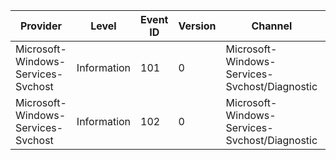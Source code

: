 Provider                            |  Level        |  Event ID  |  Version  |  Channel                                        |  Task         |  Opcode  |  Keyword  |  Message
------------------------------------|---------------|------------|-----------|-------------------------------------------------|---------------|----------|-----------|---------
Microsoft-Windows-Services-Svchost  |  Information  |  101       |  0        |  Microsoft-Windows-Services-Svchost/Diagnostic  |  ServiceMain  |  Start   |           |
Microsoft-Windows-Services-Svchost  |  Information  |  102       |  0        |  Microsoft-Windows-Services-Svchost/Diagnostic  |  ServiceMain  |  Stop    |           |
